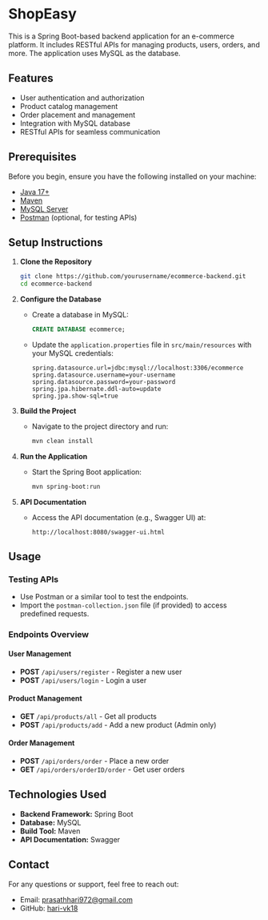 # ShopEasy

This is a Spring Boot-based backend application for an e-commerce platform. It includes RESTful APIs for managing products, users, orders, and more. The application uses MySQL as the database.

## Features

- User authentication and authorization
- Product catalog management
- Order placement and management
- Integration with MySQL database
- RESTful APIs for seamless communication

## Prerequisites

Before you begin, ensure you have the following installed on your machine:

- [Java 17+](https://www.oracle.com/java/technologies/javase-jdk17-downloads.html)
- [Maven](https://maven.apache.org/install.html)
- [MySQL Server](https://dev.mysql.com/downloads/installer/)
- [Postman](https://www.postman.com/) (optional, for testing APIs)

## Setup Instructions

1. **Clone the Repository**
   ```bash
   git clone https://github.com/yourusername/ecommerce-backend.git
   cd ecommerce-backend
   ```

2. **Configure the Database**
   - Create a database in MySQL:
     ```sql
     CREATE DATABASE ecommerce;
     ```
   - Update the `application.properties` file in `src/main/resources` with your MySQL credentials:
     ```properties
     spring.datasource.url=jdbc:mysql://localhost:3306/ecommerce
     spring.datasource.username=your-username
     spring.datasource.password=your-password
     spring.jpa.hibernate.ddl-auto=update
     spring.jpa.show-sql=true
     ```

3. **Build the Project**
   - Navigate to the project directory and run:
     ```bash
     mvn clean install
     ```

4. **Run the Application**
   - Start the Spring Boot application:
     ```bash
     mvn spring-boot:run
     ```

5. **API Documentation**
   - Access the API documentation (e.g., Swagger UI) at:
     ```
     http://localhost:8080/swagger-ui.html
     ```

## Usage

### Testing APIs
- Use Postman or a similar tool to test the endpoints.
- Import the `postman-collection.json` file (if provided) to access predefined requests.

### Endpoints Overview

#### User Management
- **POST** `/api/users/register` - Register a new user
- **POST** `/api/users/login` - Login a user

#### Product Management
- **GET** `/api/products/all` - Get all products
- **POST** `/api/products/add` - Add a new product (Admin only)

#### Order Management
- **POST** `/api/orders/order` - Place a new order
- **GET** `/api/orders/orderID/order` - Get user orders

## Technologies Used

- **Backend Framework:** Spring Boot
- **Database:** MySQL
- **Build Tool:** Maven
- **API Documentation:** Swagger


## Contact

For any questions or support, feel free to reach out:

- Email: prasathhari972@gmail.com
- GitHub: [hari-vk18](https://github.com/hari-vk18)
